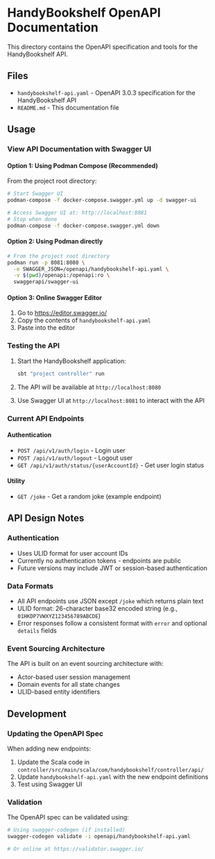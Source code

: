 # HandyBookshelf OpenAPI Documentation

This directory contains the OpenAPI specification and tools for the HandyBookshelf API.

## Files

- `handybookshelf-api.yaml` - OpenAPI 3.0.3 specification for the HandyBookshelf API
- `README.md` - This documentation file

## Usage

### View API Documentation with Swagger UI

#### Option 1: Using Podman Compose (Recommended)

From the project root directory:

```bash
# Start Swagger UI
podman-compose -f docker-compose.swagger.yml up -d swagger-ui

# Access Swagger UI at: http://localhost:8081
# Stop when done
podman-compose -f docker-compose.swagger.yml down
```

#### Option 2: Using Podman directly

```bash
# From the project root directory
podman run -p 8081:8080 \
  -e SWAGGER_JSON=/openapi/handybookshelf-api.yaml \
  -v $(pwd)/openapi:/openapi:ro \
  swaggerapi/swagger-ui
```

#### Option 3: Online Swagger Editor

1. Go to https://editor.swagger.io/
2. Copy the contents of `handybookshelf-api.yaml`
3. Paste into the editor

### Testing the API

1. Start the HandyBookshelf application:
   ```bash
   sbt "project controller" run
   ```

2. The API will be available at `http://localhost:8080`

3. Use Swagger UI at `http://localhost:8081` to interact with the API

### Current API Endpoints

#### Authentication
- `POST /api/v1/auth/login` - Login user
- `POST /api/v1/auth/logout` - Logout user  
- `GET /api/v1/auth/status/{userAccountId}` - Get user login status

#### Utility
- `GET /joke` - Get a random joke (example endpoint)

## API Design Notes

### Authentication
- Uses ULID format for user account IDs
- Currently no authentication tokens - endpoints are public
- Future versions may include JWT or session-based authentication

### Data Formats
- All API endpoints use JSON except `/joke` which returns plain text
- ULID format: 26-character base32 encoded string (e.g., `01HKDP7VWXYZ123456789ABCDE`)
- Error responses follow a consistent format with `error` and optional `details` fields

### Event Sourcing Architecture
The API is built on an event sourcing architecture with:
- Actor-based user session management
- Domain events for all state changes
- ULID-based entity identifiers

## Development

### Updating the OpenAPI Spec

When adding new endpoints:

1. Update the Scala code in `controller/src/main/scala/com/handybookshelf/controller/api/`
2. Update `handybookshelf-api.yaml` with the new endpoint definitions
3. Test using Swagger UI

### Validation

The OpenAPI spec can be validated using:

```bash
# Using swagger-codegen (if installed)
swagger-codegen validate -i openapi/handybookshelf-api.yaml

# Or online at https://validator.swagger.io/
```